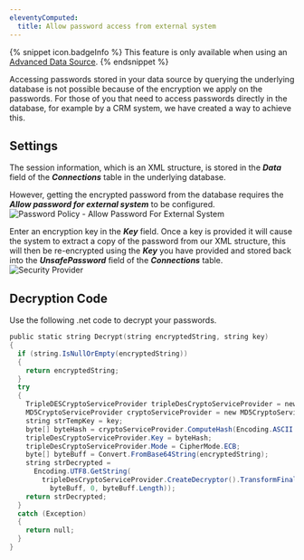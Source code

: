 ```yaml
---
eleventyComputed:
  title: Allow password access from external system
---
```

{% snippet icon.badgeInfo %}
This feature is only available when using an [Advanced Data Source](/rdm/windows/data-sources/data-sources-types/advanced-data-sources/).
{% endsnippet %}

Accessing passwords stored in your data source by querying the underlying database is not possible because of the encryption we apply on the passwords. For those of you that need to access passwords directly in the database, for example by a CRM system, we have created a way to achieve this.

## Settings
The session information, which is an XML structure, is stored in the ***Data*** field of the ***Connections*** table in the underlying database.  

However, getting the encrypted password from the database requires the ***Allow password for external system*** to be configured.  
![Password Policy - Allow Password For External System](https://webdevolutions.azureedge.net/docs/en/rdm/windows/clip10280.png)

Enter an encryption key in the ***Key*** field. Once a key is provided it will cause the system to extract a copy of the password from our XML structure, this will then be re-encrypted using the ***Key*** you have provided and stored back into the ***UnsafePassword*** field of the ***Connections*** table.  
![Security Provider](https://webdevolutions.azureedge.net/docs/en/rdm/windows/clip10281.png)

## Decryption Code
Use the following .net code to decrypt your passwords.  

```powershell
public static string Decrypt(string encryptedString, string key)
{
  if (string.IsNullOrEmpty(encryptedString))
  {
    return encryptedString;
  }
  try
  {
    TripleDESCryptoServiceProvider tripleDesCryptoServiceProvider = new TripleDESCryptoServiceProvider();
    MD5CryptoServiceProvider cryptoServiceProvider = new MD5CryptoServiceProvider();
    string strTempKey = key;
    byte[] byteHash = cryptoServiceProvider.ComputeHash(Encoding.ASCII.GetBytes(strTempKey));
    tripleDesCryptoServiceProvider.Key = byteHash;
    tripleDesCryptoServiceProvider.Mode = CipherMode.ECB;
    byte[] byteBuff = Convert.FromBase64String(encryptedString);
    string strDecrypted =
      Encoding.UTF8.GetString(
        tripleDesCryptoServiceProvider.CreateDecryptor().TransformFinalBlock(
          byteBuff, 0, byteBuff.Length));
    return strDecrypted;
  }
  catch (Exception)
  {
    return null;
  }
}
```
